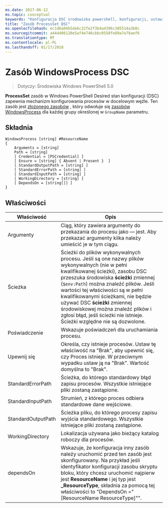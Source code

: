 ```yaml
---
ms.date: 2017-06-12
ms.topic: conceptual
keywords: "Konfiguracja DSC środowiska powershell, konfiguracji, ustawienia"
title: "Zasób ProcessSet DSC"
ms.openlocfilehash: ec1d6a04b5debc22fe2f3b4a4396c385514a3b0c
ms.sourcegitcommit: a444406120e5af4e746cbbc0558fe89a7e78aef6
ms.translationtype: MT
ms.contentlocale: pl-PL
ms.lasthandoff: 01/17/2018
---
```

# <a name="dsc-windowsprocess-resource"></a>Zasób WindowsProcess DSC

> Dotyczy: Środowiska Windows PowerShell 5.0

**ProcessSet** zasób w Windows PowerShell Desired stan konfiguracji (DSC) zapewnia mechanizm konfigurowania procesów w docelowym węźle. Ten zasób jest [złożonego zasobów](authoringResourceComposite.md) , który odwołuje się [zasobów WindowsProcess](windowsProcessResource.md) dla każdej grupy określonej w `GroupName` parametru.

## <a name="syntax"></a>Składnia

```
WindowsProcess [string] #ResourceName
{
    Arguments = [string]
    Path = [string]
    [ Credential = [PSCredential] ]
    [ Ensure = [string] { Absent | Present }  ]
    [ StandardOutputPath = [string] ]
    [ StandardErrorPath = [string] ]
    [ StandardInputPath = [string] ]   
    [ WorkingDirectory = [string] ]
    [ DependsOn = [string[]] ]
}
```

## <a name="properties"></a>Właściwości
|  Właściwość  |  Opis   | 
|---|---| 
| Argumenty| Ciąg, który zawiera argumenty do przekazania do procesu jako — jest. Aby przekazać argumenty kilka należy umieścić je w tym ciągu.| 
| Ścieżka| Ścieżki do plików wykonywalnych procesu. Jeśli są one nazwy plików wykonywalnych (nie w pełni kwalifikowanej ścieżki), zasobu DSC przeszuka środowiska **ścieżki** zmiennej (`$env:Path`) można znaleźć plików. Jeśli wartości tej właściwości są w pełni kwalifikowanymi ścieżkami, nie będzie używać DSC **ścieżki** zmiennej środowiskowej można znaleźć plików i zgłosi błąd, jeśli ścieżki nie istnieje. Ścieżki względne nie są dozwolone.| 
| Poświadczenie| Wskazuje poświadczeń dla uruchamiania procesu.| 
| Upewnij się| Określa, czy istnieje procesów. Ustaw tę właściwość na "Brak", aby upewnić się, czy Proces istnieje. W przeciwnym wypadku ustaw ją na "Brak". Wartość domyślna to "Brak".| 
| StandardErrorPath| Ścieżka, do którego standardowy błąd zapisu procesów. Wszystkie istniejące pliki zostaną zastąpione.| 
| StandardInputPath| Strumień, z którego proces odbiera standardowe dane wejściowe.| 
| StandardOutputPath| Ścieżka pliku, do którego procesy zapisu wyjścia standardowego. Wszystkie istniejące pliki zostaną zastąpione.| 
| WorkingDirectory| Lokalizacja używana jako bieżący katalog roboczy dla procesów.| 
| dependsOn | Wskazuje, że konfiguracja inny zasób należy uruchomić przed ten zasób jest skonfigurowany. Na przykład jeśli identyfikator konfiguracji zasobu skryptu bloku, który chcesz uruchomić najpierw jest **ResourceName** i jej typ jest **_ResourceType**, składnia za pomocą tej właściwości to "DependsOn ="[ResourceName ResourceType]"".| 

